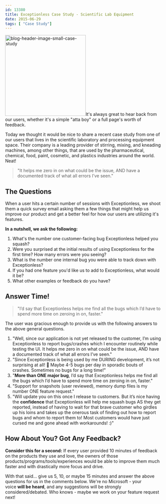 ```yaml
---
id: 13380
title: Exceptionless Case Study - Scientific Lab Equipment
date: 2015-06-29
tags: [ "Case Study"]
---
```

<img loading="lazy" class="alignright size-full wp-image-13383" src="/assets/img/news/blog-header-image-small-case-study.png" alt="blog-header-image-small-case-study" width="260" height="260" data-id="13383" srcset="/assets/blog-header-image-small-case-study.png 260w, /assets/blog-header-image-small-case-study-150x150.png 150w" sizes="(max-width: 260px) 100vw, 260px" />It's always great to hear back from our users, whether it's a simple "atta boy" or a full page's worth of feedback.

Today we thought it would be nice to share a recent case study from one of our users that lives in the scientific laboratory and processing equipment space. Their company is a leading provider of stirring, mixing, and kneading machines, among other things, that are used by the pharmaceutical, chemical, food, paint, cosmetic, and plastics industries around the world. Neat!

> "It helps me zero in on what could be the issue, AND have a documented track of what all errors I’ve seen."

<!--more-->

## The Questions

When a user hits a certain number of sessions with Exceptionless, we shoot them a quick survey email asking them a few things that might help us improve our product and get a better feel for how our users are utilizing it's features.

**In a nutshell, we ask the following:**

  1. What's the number one customer-facing bug Exceptionless helped you squash?
  2. Were you surprised at the initial results of using Exceptionless for the first time? How many errors were you seeing?
  3. What is the number one internal bug you were able to track down with Exceptionless?
  4. If you had one feature you'd like us to add to Exceptionless, what would it be?
  5. What other examples or feedback do you have?

## Answer Time!

> "I’d say that Exceptionless helps me find all the bugs which I’d have to spend more time on zeroing in on, faster."

The user was gracious enough to provide us with the following answers to the above general questions.

  1. "Well, since our application is not yet released to the customer, I’m using Exceptionless to report bugs/crashes which I encounter routinely while testing the UI. It helps me zero in on what could be the issue, AND have a documented track of what all errors I’ve seen."
  2. "Since Exceptionless is being used by me DURING development, it’s not surprising at all! 🙂 Maybe 4-5 bugs per day in sporadic bouts of crashes. Sometimes no bugs for a long time!"
  3. "**More than ONE major bug**, I’d say that Exceptionless helps me find all the bugs which I’d have to spend more time on zeroing in on, faster."
  4. "Support for snapshots (user reviewed), memory dump files is my number ONE feature request."
  5. "Will update you on this once I release to customers. But it’s nice having the **confidence** that Exceptionless will help me squash bugs AS they get reported, instead of having to wait for that brave customer who girdles up his loins and takes up the onerous task of finding out how to report bugs and whom to report them to! Most customers would have just cursed me and gone ahead with workarounds! :)"

## How About You? Got Any Feedback?

**Consider this for a second:** If every user provided 10 minutes of feedback on the products they use and love, the owners of those products/programs/tools/experiences would be able to improve them much faster and with drastically more focus and drive.

With that said... give us 5, 10, or maybe 15 minutes and answer the above questions for us in the comments below. We're no Microsoft - your voice **will be heard**, and any suggestions will be strongly considered/debated. Who knows - maybe we work on your feature request next!
